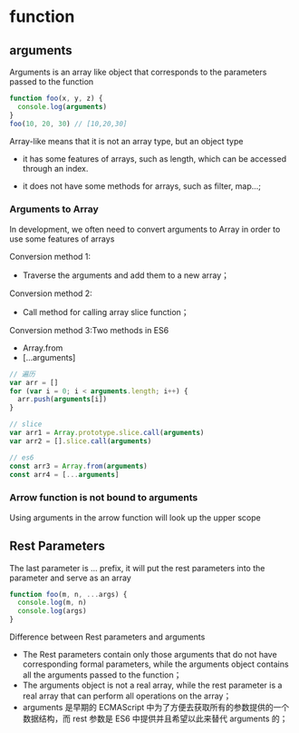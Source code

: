 # function

## arguments

Arguments is an array like object that corresponds to the parameters passed to the function

```javascript
function foo(x, y, z) {
  console.log(arguments)
}
foo(10, 20, 30) // [10,20,30]
```

Array-like means that it is not an array type, but an object type

- it has some features of arrays, such as length, which can be accessed through an index.

- it does not have some methods for arrays, such as filter, map...;

### Arguments to Array

In development, we often need to convert arguments to Array in order to use some features of arrays

Conversion method 1:

- Traverse the arguments and add them to a new array；

Conversion method 2:

- Call method for calling array slice function；

Conversion method 3:Two methods in ES6

- Array.from
- […arguments]

```javascript
// 遍历
var arr = []
for (var i = 0; i < arguments.length; i++) {
  arr.push(arguments[i])
}

// slice
var arr1 = Array.prototype.slice.call(arguments)
var arr2 = [].slice.call(arguments)

// es6
const arr3 = Array.from(arguments)
const arr4 = [...arguments]
```

### Arrow function is not bound to arguments

Using arguments in the arrow function will look up the upper scope

## Rest Parameters

The last parameter is ... prefix, it will put the rest parameters into the parameter and serve as an array

```javascript
function foo(m, n, ...args) {
  console.log(m, n)
  console.log(args)
}
```

Difference between Rest parameters and arguments

- The Rest parameters contain only those arguments that do not have corresponding formal parameters, while the arguments object contains all the arguments passed to the function；
- The arguments object is not a real array, while the rest parameter is a real array that can perform all operations on the array；
- arguments 是早期的 ECMAScript 中为了方便去获取所有的参数提供的一个数据结构，而 rest 参数是 ES6 中提供并且希望以此来替代 arguments 的；
